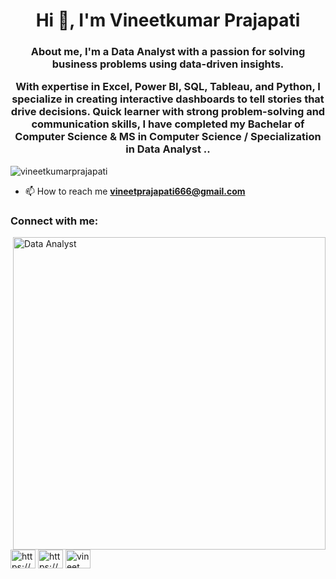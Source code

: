 <h1 align="center">Hi 👋, I'm Vineetkumar Prajapati</h1>
<h3 align="center">About me, I'm a Data Analyst with a passion for solving business problems using data-driven insights.

With expertise in Excel, Power BI, SQL, Tableau, and Python, I specialize in creating interactive dashboards to tell stories that drive decisions. Quick learner with strong problem-solving and communication skills, I have completed my Bachelar of Computer Science & MS in Computer Science / Specialization in Data Analyst ..</h3>

<p align="left"> <img src="https://komarev.com/ghpvc/?username=vineetkumarprajapati&label=Profile%20views&color=0e75b6&style=flat" alt="vineetkumarprajapati" /> </p>

- 📫 How to reach me **vineetprajapati666@gmail.com**

<h3 align="left">Connect with me:</h3>

<img align="right" alt="Data Analyst" width="500" src="https://www.webmdpracticepro.com/wp-content/uploads/sites/13/2021/05/Feature_SEOImprovementPlan_750x500.png">

<p align="left">
<a href="https://www.linkedin.com/in/vineet-kumar-prajapati/" target="blank"><img align="center" src="https://raw.githubusercontent.com/rahuldkjain/github-profile-readme-generator/master/src/images/icons/Social/linked-in-alt.svg" alt="https://www.linkedin.com/in/vineet-kumar-prajapati/" height="30" width="40" /></a>
<a href="https://www.w3schools.com/sql/" target="blank"><img align="center" src="https://raw.githubusercontent.com/rahuldkjain/github-profile-readme-generator/master/src/images/icons/Social/linked-in-alt.svg" alt="https://www.w3schools.com/sql/" height="30" width="40" /></a>
<a href="https://www.hackerrank.com/vineet prajapati" target="blank"><img align="center" src="https://raw.githubusercontent.com/rahuldkjain/github-profile-readme-generator/master/src/images/icons/Social/hackerrank.svg" alt="vineet prajapati" height="30" width="40" /></a>
</p>
